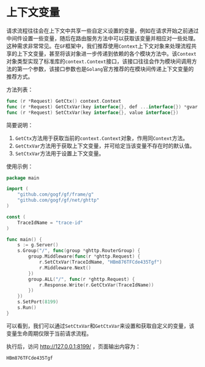
# 上下文变量

请求流程往往会在上下文中共享一些自定义设置的变量，例如在请求开始之前通过中间件设置一些变量，随后在路由服务方法中可以获取该变量并相应对一些处理。这种需求非常常见。在`GF`框架中，我们推荐使用`Context`上下文对象来处理流程共享的上下文变量，甚至将该对象进一步传递到依赖的各个模块方法中。该`Context`对象类型实现了标准库的`context.Context`接口，该接口往往会作为模块间调用方法的第一个参数，该接口参数也是`Golang`官方推荐的在模块间传递上下文变量的推荐方式。

方法列表：
```go
func (r *Request) GetCtx() context.Context
func (r *Request) GetCtxVar(key interface{}, def ...interface{}) *gvar.Var
func (r *Request) SetCtxVar(key interface{}, value interface{})
```

简要说明：

1. `GetCtx`方法用于获取当前的`context.Context`对象，作用同`Context`方法。
1. `GetCtxVar`方法用于获取上下文变量，并可给定当该变量不存在时的默认值。
1. `SetCtxVar`方法用于设置上下文变量。

使用示例：

```go
package main

import (
	"github.com/gogf/gf/frame/g"
	"github.com/gogf/gf/net/ghttp"
)

const (
	TraceIdName = "trace-id"
)

func main() {
	s := g.Server()
	s.Group("/", func(group *ghttp.RouterGroup) {
		group.Middleware(func(r *ghttp.Request) {
			r.SetCtxVar(TraceIdName, "HBm876TFCde435Tgf")
			r.Middleware.Next()
		})
		group.ALL("/", func(r *ghttp.Request) {
			r.Response.Write(r.GetCtxVar(TraceIdName))
		})
	})
	s.SetPort(8199)
	s.Run()
}
```
可以看到，我们可以通过`SetCtxVar`和`GetCtxVar`来设置和获取自定义的变量，该变量生命周期仅限于当前请求流程。

执行后，访问 http://127.0.0.1:8199/ ，页面输出内容为：
```
HBm876TFCde435Tgf
```












